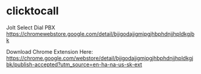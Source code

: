 # clicktocall

Jolt Select Dial PBX
https://chromewebstore.google.com/detail/bjjgodajjgmjpgjhbphdnjjhpldkgjbk

Download Chrome Extension Here: https://chrome.google.com/webstore/detail/bjjgodajjgmjpgjhbphdnjjhpldkgjbk/publish-accepted?utm_source=en-ha-na-us-sk-ext


